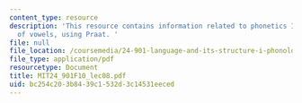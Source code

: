 ```yaml
---
content_type: resource
description: 'This resource contains information related to phonetics I: acoustics
  of vowels, using Praat. '
file: null
file_location: /coursemedia/24-901-language-and-its-structure-i-phonology-fall-2010/bc254c203b8439c1532d3c14531eeced_MIT24_901F10_lec08.pdf
file_type: application/pdf
resourcetype: Document
title: MIT24_901F10_lec08.pdf
uid: bc254c20-3b84-39c1-532d-3c14531eeced
---
```

